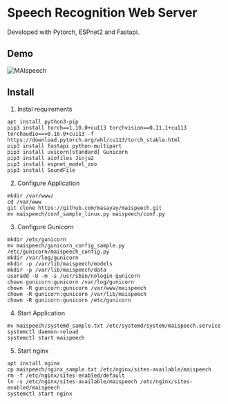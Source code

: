 # Speech Recognition Web Server
Developed with Pytorch, ESPnet2 and Fastapi.

## Demo
![MAIspeech](https://user-images.githubusercontent.com/92005636/170158341-e8a6f585-6a47-4c9f-8438-395a345d10d5.jpg)

## Install
1. Instal requirements  
~~~
apt install python3-pip
pip3 install torch==1.10.0+cu113 torchvision==0.11.1+cu113 torchaudio===0.10.0+cu113 -f https://download.pytorch.org/whl/cu113/torch_stable.html
pip3 install fastapi python-multipart
pip3 install uvicorn[standard] Gunicorn
pip3 install aiofiles Jinja2
pip3 install espnet_model_zoo
pip3 install SoundFile
~~~
2. Configure Application  
~~~
mkdir /var/www/
cd /var/www
git clone https://github.com/masayay/maispeech.git
mv maispeech/conf_sample_linux.py maispeech/conf.py
~~~
3. Configure Gunicorn
~~~
mkdir /etc/gunicorn
mv maispeech/gunicorn_config_sample.py /etc/gunicorn/maispeech_config.py
mkdir /var/log/gunicorn
mkdir -p /var/lib/maispeech/models
mkdir -p /var/lib/maispeech/data
useradd -U -m -s /usr/sbin/nologin gunicorn
chown gunicorn:gunicorn /var/log/gunicorn
chown -R gunicorn:gunicorn /var/www/maispeech
chown -R gunicorn:gunicorn /var/lib/maispeech
chown -R gunicorn:gunicorn /etc/gunicorn
~~~
4. Start Application
~~~
mv maispeech/systemd_sample.txt /etc/systemd/system/maispeech.service
systemctl daemon-reload
systemctl start maispeech
~~~
5. Start nginx
~~~
apt install nginx
cp maispeech/nginx_sample.txt /etc/nginx/sites-available/maispeech
rm -f /etc/nginx/sites-enabled/default
ln -s /etc/nginx/sites-available/maispeech /etc/nginx/sites-enabled/maispeech
systemctl start nginx
~~~